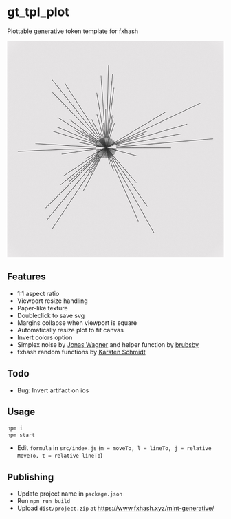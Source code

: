 # gt_tpl_plot

Plottable generative token template for fxhash

![Screenshot](screenshot.jpg)

## Features
- 1:1 aspect ratio
- Viewport resize handling
- Paper-like texture
- Doubleclick to save svg
- Margins collapse when viewport is square
- Automatically resize plot to fit canvas
- Invert colors option
- Simplex noise by [Jonas Wagner](https://github.com/jwagner/simplex-noise.js) and helper function by [brubsby](https://github.com/brubsby/cozyvec)
- fxhash random functions by [Karsten Schmidt](https://github.com/thi-ng/umbrella/tree/develop/packages/random-fxhash)

## Todo

- Bug: Invert artifact on ios

## Usage

```
npm i
npm start
```
- Edit `formula` in `src/index.js` (`m = moveTo, l = lineTo, j = relative MoveTo, t = relative lineTo`)

## Publishing

- Update project name in `package.json`
- Run `npm run build`
- Upload `dist/project.zip` at https://www.fxhash.xyz/mint-generative/
